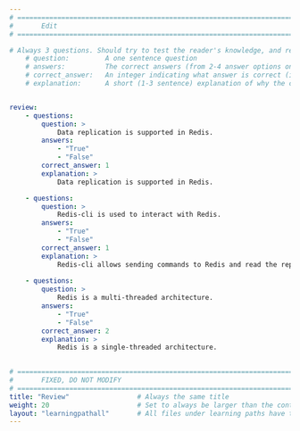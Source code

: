 ```yaml
---
# ================================================================================
#       Edit
# ================================================================================

# Always 3 questions. Should try to test the reader's knowledge, and reinforce the key points you want them to remember.
    # question:         A one sentence question
    # answers:          The correct answers (from 2-4 answer options only). Should be surrounded by quotes.
    # correct_answer:   An integer indicating what answer is correct (index starts from 0)
    # explanation:      A short (1-3 sentence) explanation of why the correct answer is correct. Can add additional context if desired


review:
    - questions:
        question: >
            Data replication is supported in Redis.
        answers:
            - "True"
            - "False"
        correct_answer: 1                     
        explanation: >        
            Data replication is supported in Redis.

    - questions:
        question: >
            Redis-cli is used to interact with Redis.
        answers:
            - "True"
            - "False"
        correct_answer: 1                     
        explanation: >
            Redis-cli allows sending commands to Redis and read the replies sent by the server directly from the terminal.
               
    - questions:
        question: >
            Redis is a multi-threaded architecture.
        answers:
            - "True"
            - "False"
        correct_answer: 2                     
        explanation: >
            Redis is a single-threaded architecture.
            

# ================================================================================
#       FIXED, DO NOT MODIFY
# ================================================================================
title: "Review"                 # Always the same title
weight: 20                      # Set to always be larger than the content in this path
layout: "learningpathall"       # All files under learning paths have this same wrapper
---
```


